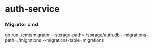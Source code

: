 # auth-service

### Migrator cmd
 go run ./cmd/migrator --storage-path=./storage/auth.db --migrations-path=./migrations --migrations-table=migrations
